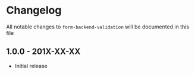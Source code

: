# Changelog

All notable changes to `form-backend-validation` will be documented in this file

## 1.0.0 - 201X-XX-XX
- Initial release

